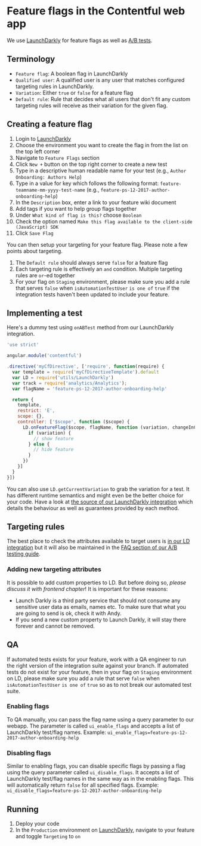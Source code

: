 # Feature flags in the Contentful web app

We use [LaunchDarkly][launch-darkly-app] for feature flags as well as [A/B tests][a-b-testing-doc].

## Terminology

- `Feature flag`: A boolean flag in LaunchDarkly
- `Qualified user`: A qualified user is any user that matches configured targeting rules in LaunchDarkly.
- `Variation`: Either `true` or `false` for a feature flag
- `Default rule`: Rule that decides what all users that don't fit any custom targeting rules will receive as their variation for the given flag.

## Creating a feature flag

1. Login to [LaunchDarkly][launch-darkly-app]
2. Choose the environment you want to create the flag in from the list on the top left corner
3. Navigate to `Feature Flags` section
4. Click `New +` button on the top right corner to create a new test
5. Type in a descriptive human readable name for your test (e.g., `Author Onboarding: Authors Help`)
6. Type in a value for key which follows the following format: `feature-teamname-mm-yyyy-test-name` (e.g., `feature-ps-12-2017-author-onboarding-help`)
7. In the `Description` box, enter a link to your feature wiki document
8. Add tags if you want to help group flags together
9. Under `What kind of flag is this?` choose `Boolean`
10. Check the option named `Make this flag available to the client-side (JavaScript) SDK`
11. Click `Save Flag`

You can then setup your targeting for your feature flag. Please note a few points about targeting.

1. The `Default rule` should always serve `false` for a feature flag
2. Each targeting rule is effectively an `and` condition. Multiple targeting rules are `or`-ed together
3. For your flag on `Staging` environment, please make sure you add a rule that serves `false` when `isAutomationTestUser` `is one of` `true` if the integration tests haven't been updated to include your feature.

## Implementing a test

Here's a dummy test using `onABTest` method from our LaunchDarkly integration.

```js
'use strict'

angular.module('contentful')

.directive('myCfDirective', ['require', function(require) {
  var template = require('myCfDirectiveTemplate').default
  var LD = require('utils/LaunchDarkly')
  var track = require('analytics/Analytics');
  var flagName = 'feature-ps-12-2017-author-onboarding-help'

  return {
    template,
    restrict: 'E',
    scope: {},
    controller: ['$scope', function ($scope) {
      LD.onFeatureFlag($scope, flagName, function (variation, changeInCtx) {
        if (variation) {
          // show feature
        } else {
          // hide feature
        }
      })
    }]
  }
}])
```

You can also use `LD.getCurrentVariation` to grab the variation for a test. It has different runtime semantics and might even be the better choice for your code. Have a look at [the source of our LaunchDarkly integration][ld-integration] which details the behaviour as well as guarantees provided by each method.

## Targeting rules

The best place to check the attributes available to target users is [in our LD integration][ld-integration] but it will also be maintained in the [FAQ section of our A/B testing guide][a-b-testing-doc-targeting].

### Adding new targeting attributes

It is possible to add custom properties to LD. But before doing so, *please discuss it with frontend chapter*! It is important for these reasons:

- Launch Darkly is a third party service that should not consume any sensitive user data as emails, names etc. To make sure that what you are going to send is ok, check it with Andy.
- If you send a new custom property to Launch Darkly, it will stay there forever and cannot be removed.

## QA

If automated tests exists for your feature, work with a QA engineer to run the right version of the integration suite against your branch.
If automated tests do not exist for your feature, then in your flag on `Staging` environment on LD, please make sure you add a rule that serve `false` when `isAutomationTestUser` `is one of` `true` so as to not break our automated test suite.

### Enabling flags

To QA manually, you can pass the flag name using a query parameter to our webapp. The parameter is called `ui_enable_flags` and accepts a list of LaunchDarkly test/flag names. Example: `ui_enable_flags=feature-ps-12-2017-author-onboarding-help`

### Disabling flags

Similar to enabling flags, you can disable specific flags by passing a flag using the query parameter called `ui_disable_flags`. It accepts a list of LaunchDarkly test/flag names in the same way as in the enabling flags. This will automatically return `false` for all specified flags. Example: `ui_disable_flags=feature-ps-12-2017-author-onboarding-help`

## Running

1. Deploy your code
2. In the `Production` environment on [LaunchDarkly][launch-darkly-app], navigate to your feature and toggle `Targeting` to `on`

[a-b-testing-doc]: ./ab-testing.md
[a-b-testing-doc-targeting]: ./ab-testing.md#targeting-attributes
[launch-darkly-app]: https://app.launchdarkly.com
[ld-integration]: ../../src/javascripts/utils/LaunchDarkly/index.es6.js
